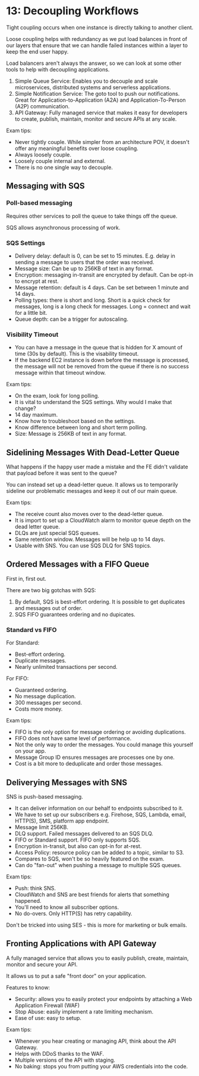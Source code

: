 # 13: Decoupling Workflows

Tight coupling occurs when one instance is directly talking to another client.

Loose coupling helps with redundancy as we put load balances in front of our layers that ensure that we can handle failed instances within a layer to keep the end user happy.

Load balancers aren't always the answer, so we can look at some other tools to help with decoupling applications.

1. Simple Queue Service: Enables you to decouple and scale microservices, distributed systems and serverless applications.
2. Simple Notification Service: The goto tool to push our notifications. Great for Application-to-Application (A2A) and Application-To-Person (A2P) communication.
3. API Gateway: Fully managed service that makes it easy for developers to create, publish, maintain, monitor and secure APIs at any scale.

Exam tips:

- Never tightly couple. While simpler from an architecture POV, it doesn't offer any meaningful benefits over loose coupling.
- Always loosely couple.
- Loosely couple internal and external.
- There is no one single way to decouple.

## Messaging with SQS

### Poll-based messaging

Requires other services to poll the queue to take things off the queue.

SQS allows asynchronous processing of work.

### SQS Settings

- Delivery delay: default is 0, can be set to 15 minutes. E.g. delay in sending a message to users that the order was received.
- Message size: Can be up to 256KB of text in any format.
- Encryption: messaging in-transit are encrypted by default. Can be opt-in to encrypt at rest.
- Message retention: default is 4 days. Can be set between 1 minute and 14 days.
- Polling types: there is short and long. Short is a quick check for messages, long is a long check for messages. Long = connect and wait for a little bit.
- Queue depth: can be a trigger for autoscaling.

### Visibility Timeout

- You can have a message in the queue that is hidden for X amount of time (30s by default). This is the visability timeout.
- If the backend EC2 instance is down before the message is processed, the message will not be removed from the queue if there is no success message within that timeout window.

Exam tips:

- On the exam, look for long polling.
- It is vital to understand the SQS settings. Why would I make that change?
- 14 day maximum.
- Know how to troubleshoot based on the settings.
- Know difference between long and short term polling.
- Size: Message is 256KB of text in any format.

## Sidelining Messages With Dead-Letter Queue

What happens if the happy user made a mistake and the FE didn't validate that payload before it was sent to the queue?

You can instead set up a dead-letter queue. It allows us to temporarily sideline our problematic messages and keep it out of our main queue.

Exam tips:

- The receive count also moves over to the dead-letter queue.
- It is import to set up a CloudWatch alarm to monitor queue depth on the dead letter queue.
- DLQs are just special SQS queues.
- Same retention window. Messages will be help up to 14 days.
- Usable with SNS. You can use SQS DLQ for SNS topics.

## Ordered Messages with a FIFO Queue

First in, first out.

There are two big gotchas with SQS:

1. By default, SQS is best-effort ordering. It is possible to get duplicates and messages out of order.
2. SQS FIFO guarantees ordering and no dupicates.

### Standard vs FIFO

For Standard:

- Best-effort ordering.
- Duplicate messages.
- Nearly unlimited transactions per second.

For FIFO:

- Guaranteed ordering.
- No message duplication.
- 300 messages per second.
- Costs more money.

Exam tips:

- FIFO is the only option for message ordering or avoiding duplications.
- FIFO does not have same level of performance.
- Not the only way to order the messages. You could manage this yourself on your app.
- Message Group ID ensures messages are processes one by one.
- Cost is a bit more to deduplicate and order those messages.

## Deliverying Messages with SNS

SNS is push-based messaging.

- It can deliver information on our behalf to endpoints subscribed to it.
- We have to set up our subscribers e.g. Firehose, SQS, Lambda, email, HTTP(S), SMS, platform app endpoint.
- Message limit 256KB.
- DLQ support. Failed messages delivered to an SQS DLQ.
- FIFO or Standard support. FIFO only supports SQS.
- Encryption in-transit, but also can opt-in for at-rest.
- Access Policy: resource policy can be added to a topic, similar to S3.
- Compares to SQS, won't be so heavily featured on the exam.
- Can do "fan-out" when pushing a message to multiple SQS queues.

Exam tips:

- Push: think SNS.
- CloudWatch and SNS are best friends for alerts that something happened.
- You'll need to know all subscriber options.
- No do-overs. Only HTTP(S) has retry capability.

Don't be tricked into using SES - this is more for marketing or bulk emails.

## Fronting Applications with API Gateway

A fully managed service that allows you to easily publish, create, maintain, monitor and secure your API.

It allows us to put a safe "front door" on your application.

Features to know:

- Security: allows you to easily protect your endpoints by attaching a Web Application Firewall (WAF)
- Stop Abuse: easily implement a rate limiting mechanism.
- Ease of use: easy to setup.

Exam tips:

- Whenever you hear creating or managing API, think about the API Gateway.
- Helps with DDoS thanks to the WAF.
- Multiple versions of the API with staging.
- No baking: stops you from putting your AWS credentials into the code.
